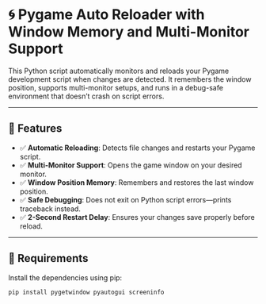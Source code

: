 # 🌀 Pygame Auto Reloader with Window Memory and Multi-Monitor Support

This Python script automatically monitors and reloads your Pygame development script when changes are detected. It remembers the window position, supports multi-monitor setups, and runs in a debug-safe environment that doesn’t crash on script errors.

---

## 🔧 Features

- ✅ **Automatic Reloading**: Detects file changes and restarts your Pygame script.
- ✅ **Multi-Monitor Support**: Opens the game window on your desired monitor.
- ✅ **Window Position Memory**: Remembers and restores the last window position.
- ✅ **Safe Debugging**: Does not exit on Python script errors—prints traceback instead.
- ✅ **2-Second Restart Delay**: Ensures your changes save properly before reload.

---

## 🚀 Requirements

Install the dependencies using pip:

```bash
pip install pygetwindow pyautogui screeninfo
